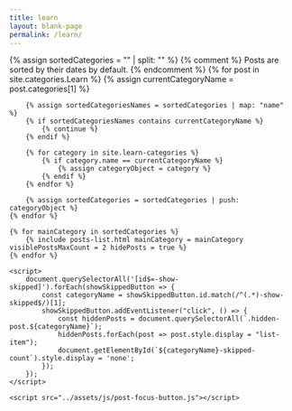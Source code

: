 ```yaml
---
title: learn
layout: blank-page
permalink: /learn/
---
```


<div>
    {% assign sortedCategories = "" | split: "" %}
    {% comment %}
        Posts are sorted by their dates by default.
    {% endcomment %}
    {% for post in site.categories.Learn %}
        {% assign currentCategoryName = post.categories[1] %}

        {% assign sortedCategoriesNames = sortedCategories | map: "name" %}
        {% if sortedCategoriesNames contains currentCategoryName %}
            {% continue %}
        {% endif %}

        {% for category in site.learn-categories %}
            {% if category.name == currentCategoryName %}
                {% assign categoryObject = category %}
            {% endif %}
        {% endfor %}

        {% assign sortedCategories = sortedCategories | push: categoryObject %}
    {% endfor %}

    {% for mainCategory in sortedCategories %}
        {% include posts-list.html mainCategory = mainCategory visiblePostsMaxCount = 2 hidePosts = true %}
    {% endfor %}

    <script>
        document.querySelectorAll('[id$=-show-skipped]').forEach(showSkippedButton => {
            const categoryName = showSkippedButton.id.match(/^(.*)-show-skipped$/)[1];
            showSkippedButton.addEventListener("click", () => {
                const hiddenPosts = document.querySelectorAll(`.hidden-post.${categoryName}`);
                hiddenPosts.forEach(post => post.style.display = "list-item");
                document.getElementById(`${categoryName}-skipped-count`).style.display = 'none';
            });
        });
    </script>

    <script src="../assets/js/post-focus-button.js"></script>
</div>
